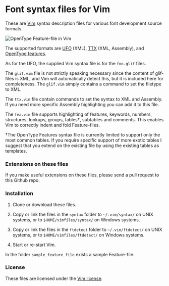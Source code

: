 # Font syntax files for Vim

These are [Vim](http://www.vim.org) syntax description files for various font development source formats.

![OpenType Feature-file in Vim](https://rawgithub.com/clauseggers/vim-fontsyntax/master/images/screenshot.png)

The supported formats are [UFO](http://unifiedfontobject.org) (XML), [TTX](https://github.com/behdad/fonttools/) (XML, Assembly), and [OpenType features](https://www.adobe.com/devnet/opentype/afdko.html).

As for the UFO, the supplied Vim syntax file is for the `foo.glif` files.

The `glif.vim` file is not strictly speaking necessary since the content of glif-files is XML, and Vim will automatically detect this, but it is included here for completeness. The `glif.vim` simply contains a command to set the filetype to XML.

The `ttx.vim` file contain commands to set the syntax to XML and Assembly. If you need more specific Assembly highlighting you can add it to this file.

The `fea.vim` file supports highlighting of features, keywords, numbers, structures, lookups, groups, tables†, subtables and comments. This enables Vim to correctly indent and fold Feature-files.

†The OpenType Features syntax file is currently limited to support only the most common tables. If you require specific support of more exotic tables I suggest that you extend on the existing file by using the existing tables as templates.

### Extensions on these files
If you make useful extensions on these files, please send a pull request to this Github repo.

### Installation
1) Clone or download these files.

2) Copy or link the files in the `syntax` folder to `~/.vim/syntax/` on UNIX systems, or to `$HOME/vimfiles/syntax/` on Windows systems.

3) Copy or link the files in the `ftdetect` folder to `~/.vim/ftdetect/` on UNIX systems, or to `$HOME/vimfiles/ftdetect/` on Windows systems.

4) Start or re-start Vim.

In the folder `sample_feature_file` exists a sample Feature-file.

### License
These files are licensed under the [Vim license](http://vimdoc.sourceforge.net/htmldoc/uganda.html).

